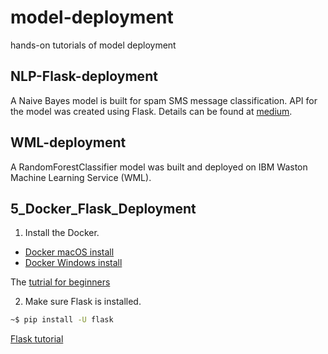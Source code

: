# model-deployment
 hands-on tutorials of model deployment
## NLP-Flask-deployment  
A Naive Bayes model is built for spam SMS message classification. API for the model was created using Flask. Details can be found at [medium](https://towardsdatascience.com/develop-a-nlp-model-in-python-deploy-it-with-flask-step-by-step-744f3bdd7776). 

## WML-deployment
A RandomForestClassifier model was built and deployed on IBM Waston Machine Learning Service (WML). 

## 5_Docker_Flask_Deployment
1. Install the Docker. 
* [Docker macOS install](https://docs.docker.com/docker-for-mac/install/)
* [Docker Windows install](https://docs.docker.com/docker-for-windows/install/)

The [tutrial for beginners](https://github.com/docker/labs/blob/master/beginner/readme.md) 

2. Make sure Flask is installed. 

```bash
~$ pip install -U flask
```

[Flask tutorial](https://flask.palletsprojects.com/en/1.1.x/tutorial/)
